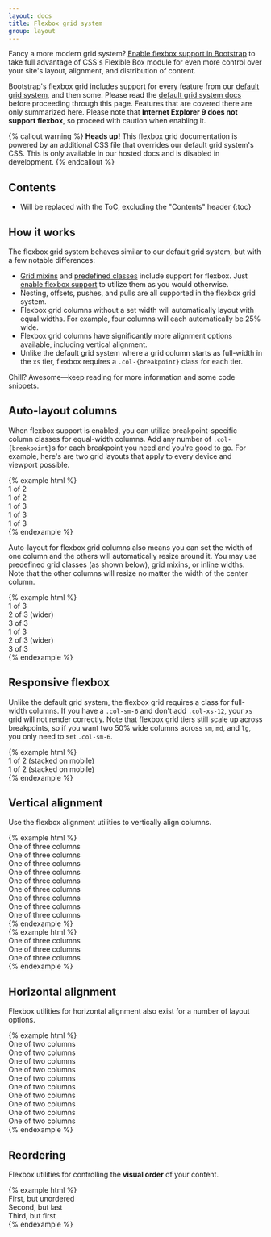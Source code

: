 ```yaml
---
layout: docs
title: Flexbox grid system
group: layout
---
```


Fancy a more modern grid system? [Enable flexbox support in Bootstrap](/getting-started/flexbox) to take full advantage of CSS's Flexible Box module for even more control over your site's layout, alignment, and distribution of content.

Bootstrap's flexbox grid includes support for every feature from our [default grid system](/layout/grid), and then some. Please read the [default grid system docs](/layout/grid) before proceeding through this page. Features that are covered there are only summarized here. Please note that **Internet Explorer 9 does not support flexbox**, so proceed with caution when enabling it.

{% callout warning %}
**Heads up!** This flexbox grid documentation is powered by an additional CSS file that overrides our default grid system's CSS. This is only available in our hosted docs and is disabled in development.
{% endcallout %}

## Contents

* Will be replaced with the ToC, excluding the "Contents" header
{:toc}

## How it works

The flexbox grid system behaves similar to our default grid system, but with a few notable differences:

- [Grid mixins](/layout/grid#sass-mixins) and [predefined classes](/layout/grid#predefined-classes) include support for flexbox. Just [enable flexbox support](/getting-started/flexbox) to utilize them as you would otherwise.
- Nesting, offsets, pushes, and pulls are all supported in the flexbox grid system.
- Flexbox grid columns without a set width will automatically layout with equal widths. For example, four columns will each automatically be 25% wide.
- Flexbox grid columns have significantly more alignment options available, including vertical alignment.
- Unlike the default grid system where a grid column starts as full-width in the `xs` tier, flexbox requires a `.col-{breakpoint}` class for each tier.

Chill? Awesome—keep reading for more information and some code snippets.

## Auto-layout columns

When flexbox support is enabled, you can utilize breakpoint-specific column classes for equal-width columns. Add any number of `.col-{breakpoint}`s for each breakpoint you need and you're good to go. For example, here's are two grid layouts that apply to every device and viewport possible.

<div class="bd-example-row">
{% example html %}
<div class="container">
  <div class="row">
    <div class="col-xs">
      1 of 2
    </div>
    <div class="col-xs">
      1 of 2
    </div>
  </div>
  <div class="row">
    <div class="col-xs">
      1 of 3
    </div>
    <div class="col-xs">
      1 of 3
    </div>
    <div class="col-xs">
      1 of 3
    </div>
  </div>
</div>
{% endexample %}
</div>

Auto-layout for flexbox grid columns also means you can set the width of one column and the others will automatically resize around it. You may use predefined grid classes (as shown below), grid mixins, or inline widths. Note that the other columns will resize no matter the width of the center column.

<div class="bd-example-row">
{% example html %}
<div class="container">
  <div class="row">
    <div class="col-xs">
      1 of 3
    </div>
    <div class="col-xs-6">
      2 of 3 (wider)
    </div>
    <div class="col-xs">
      3 of 3
    </div>
  </div>
  <div class="row">
    <div class="col-xs">
      1 of 3
    </div>
    <div class="col-xs-5">
      2 of 3 (wider)
    </div>
    <div class="col-xs">
      3 of 3
    </div>
  </div>
</div>
{% endexample %}
</div>

## Responsive flexbox

Unlike the default grid system, the flexbox grid requires a class for full-width columns. If you have a `.col-sm-6` and don't add `.col-xs-12`, your `xs` grid will not render correctly. Note that flexbox grid tiers still scale up across breakpoints, so if you want two 50% wide columns across `sm`, `md`, and `lg`, you only need to set `.col-sm-6`.

<div class="bd-example-row">
{% example html %}
<div class="container">
  <div class="row">
    <div class="col-xs-12 col-sm-6">
      1 of 2 (stacked on mobile)
    </div>
    <div class="col-xs-12 col-sm-6">
      1 of 2 (stacked on mobile)
    </div>
  </div>
</div>
{% endexample %}
</div>

## Vertical alignment

Use the flexbox alignment utilities to vertically align columns.

<div class="bd-example-row">
{% example html %}
<div class="container">
  <div class="row flex-items-xs-top">
    <div class="col-xs">
      One of three columns
    </div>
    <div class="col-xs">
      One of three columns
    </div>
    <div class="col-xs">
      One of three columns
    </div>
  </div>
  <div class="row flex-items-xs-middle">
    <div class="col-xs">
      One of three columns
    </div>
    <div class="col-xs">
      One of three columns
    </div>
    <div class="col-xs">
      One of three columns
    </div>
  </div>
  <div class="row flex-items-xs-bottom">
    <div class="col-xs">
      One of three columns
    </div>
    <div class="col-xs">
      One of three columns
    </div>
    <div class="col-xs">
      One of three columns
    </div>
  </div>
</div>
{% endexample %}
</div>

<div class="bd-example-row bd-example-row-flex-cols">
{% example html %}
<div class="container">
  <div class="row">
    <div class="col-xs flex-xs-top">
      One of three columns
    </div>
    <div class="col-xs flex-xs-middle">
      One of three columns
    </div>
    <div class="col-xs flex-xs-bottom">
      One of three columns
    </div>
  </div>
</div>
{% endexample %}
</div>

## Horizontal alignment

Flexbox utilities for horizontal alignment also exist for a number of layout options.

<div class="bd-example-row">
{% example html %}
<div class="container">
  <div class="row flex-items-xs-left">
    <div class="col-xs-4">
      One of two columns
    </div>
    <div class="col-xs-4">
      One of two columns
    </div>
  </div>
  <div class="row flex-items-xs-center">
    <div class="col-xs-4">
      One of two columns
    </div>
    <div class="col-xs-4">
      One of two columns
    </div>
  </div>
  <div class="row flex-items-xs-right">
    <div class="col-xs-4">
      One of two columns
    </div>
    <div class="col-xs-4">
      One of two columns
    </div>
  </div>
  <div class="row flex-items-xs-around">
    <div class="col-xs-4">
      One of two columns
    </div>
    <div class="col-xs-4">
      One of two columns
    </div>
  </div>
  <div class="row flex-items-xs-between">
    <div class="col-xs-4">
      One of two columns
    </div>
    <div class="col-xs-4">
      One of two columns
    </div>
  </div>
</div>
{% endexample %}
</div>

## Reordering

Flexbox utilities for controlling the **visual order** of your content.

<div class="bd-example-row">
{% example html %}
<div class="container">
  <div class="row">
    <div class="col-xs flex-xs-unordered">
      First, but unordered
    </div>
    <div class="col-xs flex-xs-last">
      Second, but last
    </div>
    <div class="col-xs flex-xs-first">
      Third, but first
    </div>
  </div>
</div>
{% endexample %}
</div>
